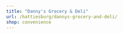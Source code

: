 ```yaml
---
title: "Danny's Grocery & Deli"
url: /hattiesburg/dannys-grocery-and-deli/
shop: convenience
---
```

